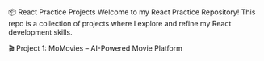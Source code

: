 📦 React Practice Projects
Welcome to my React Practice Repository! This repo is a collection of projects where I explore and refine my React development skills.

🎬 Project 1: MoMovies – AI-Powered Movie Platform
